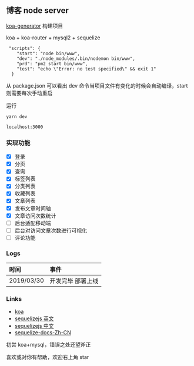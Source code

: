 
## 博客 node server

[koa-generator](https://github.com/17koa/koa-generator) 构建项目

koa + koa-router + mysql2 + sequelize

```
 "scripts": {
    "start": "node bin/www",
    "dev": "./node_modules/.bin/nodemon bin/www",
    "prd": "pm2 start bin/www",
    "test": "echo \"Error: no test specified\" && exit 1"
  }
```
从 package.json 可以看出 dev 命令当项目文件有变化的时候会自动编译，start 则需要每次手动重启

运行

```
yarn dev

localhost:3000
```



### 实现功能
* [x] 登录
* [x] 分页
* [x] 查询 
* [x] 标签列表
* [x] 分类列表
* [x] 收藏列表
* [x] 文章列表
* [x] 发布文章时间轴 
* [x] 文章访问次数统计 
* [ ] 后台适配移动端
* [ ] 后台对访问文章次数进行可视化
* [ ] 评论功能

###  Logs

|时间|事件|
|:---|:---|
|2019/03/30|开发完毕 部署上线|

### Links

* [koa](https://koa.bootcss.com/)
* [sequelizejs 英文](http://docs.sequelizejs.com/)
* [sequelizejs 中文](https://itbilu.com/nodejs/npm/VkYIaRPz-.html)
* [sequelize-docs-Zh-CN](https://github.com/demopark/sequelize-docs-Zh-CN)


初尝 koa+mysql，错误之处还望斧正

喜欢或对你有帮助，欢迎右上角 star